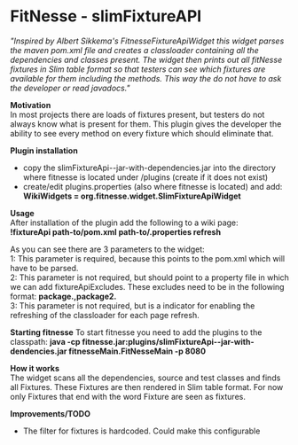 FitNesse - slimFixtureAPI
=========================

*"Inspired by Albert Sikkema's FitnesseFixtureApiWidget this widget parses the maven pom.xml file and creates a classloader containing all the dependencies and classes present. The widget then prints out all fitNesse fixtures in Slim table format so that testers can see which fixtures are available for them including the methods. This way the do not have to ask the developer or read javadocs."*

**Motivation**  
In most projects there are loads of fixtures present, but testers do not always know what is present for them. This plugin gives the developer the ability to see every method on every fixture which should eliminate that.

**Plugin installation**  
- copy the slimFixtureApi-<version>-jar-with-dependencies.jar into the directory where fitnesse is located under /plugins (create if it does not exist)  
- create/edit plugins.properties (also where fitnesse is located) and add:  
**WikiWidgets = org.fitnesse.widget.SlimFixtureApiWidget**

**Usage**  
After installation of the plugin add the following to a wiki page:  
**!fixtureApi path-to/pom.xml path-to/<somefile>.properties refresh**

As you can see there are 3 parameters to the widget:  
1: This parameter is required, because this points to the pom.xml which will have to be parsed.  
2: This parameter is not required, but should point to a property file in which we can add fixtureApiExcludes. These excludes need to be in the following format: **package.,package2.**  
3: This parameter is not required, but is a indicator for enabling the refreshing of the classloader for each page refresh.  

**Starting fitnesse**
To start fitnesse you need to add the plugins to the classpath:
**java -cp fitnesse.jar:plugins/slimFixtureApi-<version>-jar-with-dendencies.jar fitnesseMain.FitNesseMain -p 8080**

**How it works**  
The widget scans all the dependencies, source and test classes and finds all Fixtures. These Fixtures are then rendered in Slim table format. For now only Fixtures that end with the word Fixture are seen as fixtures.

**Improvements/TODO**  
- The filter for fixtures is hardcoded. Could make this configurable
